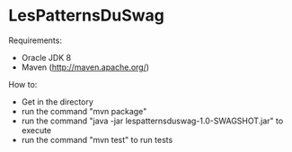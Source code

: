 LesPatternsDuSwag
=================

Requirements:
- Oracle JDK 8
- Maven (http://maven.apache.org/)

How to:
- Get in the directory
- run the command "mvn package"
- run the command "java -jar lespatternsduswag-1.0-SWAGSHOT.jar" to execute
- run the command "mvn test" to run tests